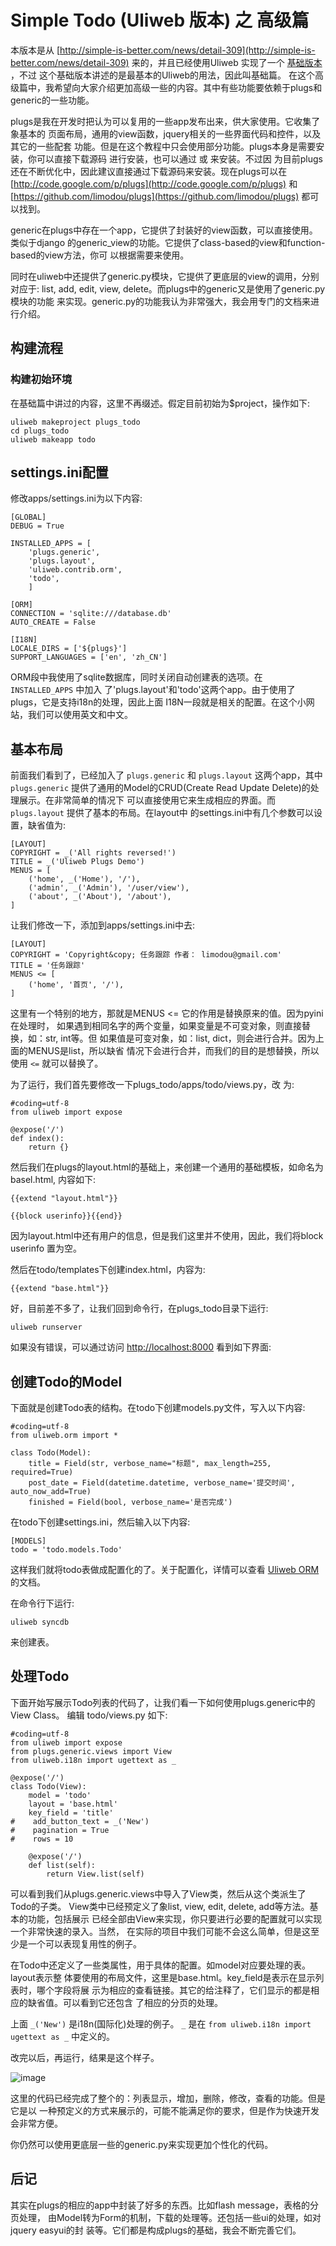 # Simple Todo (Uliweb 版本) 之 高级篇

本版本是从 [http://simple-is-better.com/news/detail-309](http://simple-is-better.com/news/detail-309) 来的，并且已经使用Uliweb
实现了一个 [基础版本](http://limodou.github.com/uliweb-doc/basic.html) ，不过
这个基础版本讲述的是最基本的Uliweb的用法，因此叫基础篇。
在这个高级篇中，我希望向大家介绍更加高级一些的内容。其中有些功能要依赖于plugs和
generic的一些功能。

plugs是我在开发时把认为可以复用的一些app发布出来，供大家使用。它收集了象基本的
页面布局，通用的view函数，jquery相关的一些界面代码和控件，以及其它的一些配套
功能。但是在这个教程中只会使用部分功能。plugs本身是需要安装，你可以直接下载源码
进行安装，也可以通过  或  来安装。不过因
为目前plugs还在不断优化中，因此建议直接通过下载源码来安装。现在plugs可以在
[http://code.google.com/p/plugs](http://code.google.com/p/plugs) 和 [https://github.com/limodou/plugs](https://github.com/limodou/plugs) 都可以找到。

generic在plugs中存在一个app，它提供了封装好的view函数，可以直接使用。类似于django
的generic_view的功能。它提供了class-based的view和function-based的view方法，你可
以根据需要来使用。

同时在uliweb中还提供了generic.py模块，它提供了更底层的view的调用，分别对应于:
list, add, edit, view, delete。而plugs中的generic又是使用了generic.py模块的功能
来实现。generic.py的功能我认为非常强大，我会用专门的文档来进行介绍。


## 构建流程


### 构建初始环境

在基础篇中讲过的内容，这里不再缀述。假定目前初始为$project，操作如下:


```
uliweb makeproject plugs_todo
cd plugs_todo
uliweb makeapp todo
```


## settings.ini配置

修改apps/settings.ini为以下内容:


```
[GLOBAL]
DEBUG = True

INSTALLED_APPS = [
    'plugs.generic',
    'plugs.layout',
    'uliweb.contrib.orm',
    'todo',
    ]

[ORM]
CONNECTION = 'sqlite:///database.db'
AUTO_CREATE = False

[I18N]
LOCALE_DIRS = ['${plugs}']
SUPPORT_LANGUAGES = ['en', 'zh_CN']
```

ORM段中我使用了sqlite数据库，同时关闭自动创建表的选项。在 `INSTALLED_APPS` 中加入
了'plugs.layout'和'todo'这两个app。由于使用了plugs，它是支持i18n的处理，因此上面
I18N一段就是相关的配置。在这个小网站，我们可以使用英文和中文。


## 基本布局

前面我们看到了，已经加入了 `plugs.generic` 和 `plugs.layout` 这两个app，其中 `plugs.generic`
提供了通用的Model的CRUD(Create Read Update Delete)的处理展示。在非常简单的情况下
可以直接使用它来生成相应的界面。而 `plugs.layout` 提供了基本的布局。在layout中
的settings.ini中有几个参数可以设置，缺省值为:


```
[LAYOUT]
COPYRIGHT = _('All rights reversed!')
TITLE = _('Uliweb Plugs Demo')
MENUS = [
    ('home', _('Home'), '/'),
    ('admin', _('Admin'), '/user/view'),
    ('about', _('About'), '/about'),
]
```

让我们修改一下，添加到apps/settings.ini中去:


```
[LAYOUT]
COPYRIGHT = 'Copyright&copy; 任务跟踪 作者： limodou@gmail.com'
TITLE = '任务跟踪'
MENUS <= [
    ('home', '首页', '/'),
]
```

这里有一个特别的地方，那就是MENUS <= 它的作用是替换原来的值。因为pyini在处理时，
如果遇到相同名字的两个变量，如果变量是不可变对象，则直接替换，如：str, int等。但
如果值是可变对象，如：list, dict，则会进行合并。因为上面的MENUS是list，所以缺省
情况下会进行合并，而我们的目的是想替换，所以使用 `<=` 就可以替换了。

为了运行，我们首先要修改一下plugs_todo/apps/todo/views.py，改
为:


```
#coding=utf-8
from uliweb import expose

@expose('/')
def index():
    return {}
```

然后我们在plugs的layout.html的基础上，来创建一个通用的基础模板，如命名为basel.html,
内容如下:


```
{{extend "layout.html"}}

{{block userinfo}}{{end}}
```

因为layout.html中还有用户的信息，但是我们这里并不使用，因此，我们将block userinfo
置为空。

然后在todo/templates下创建index.html，内容为:


```
{{extend "base.html"}}
```

好，目前差不多了，让我们回到命令行，在plugs_todo目录下运行:


```
uliweb runserver
```

如果没有错误，可以通过访问 [http://localhost:8000](http://localhost:8000) 看到如下界面:




## 创建Todo的Model

下面就是创建Todo表的结构。在todo下创建models.py文件，写入以下内容:


```
#coding=utf-8
from uliweb.orm import *

class Todo(Model):
    title = Field(str, verbose_name="标题", max_length=255, required=True)
    post_date = Field(datetime.datetime, verbose_name='提交时间', auto_now_add=True)
    finished = Field(bool, verbose_name='是否完成')
```

在todo下创建settings.ini，然后输入以下内容:


```
[MODELS]
todo = 'todo.models.Todo'
```

这样我们就将todo表做成配置化的了。关于配置化，详情可以查看 [Uliweb ORM](http://limodou.github.com/uliweb-doc/orm.html) 的文档。

在命令行下运行:


```
uliweb syncdb
```

来创建表。


## 处理Todo

下面开始写展示Todo列表的代码了，让我们看一下如何使用plugs.generic中的View Class。
编辑 todo/views.py 如下:


```
#coding=utf-8
from uliweb import expose
from plugs.generic.views import View
from uliweb.i18n import ugettext as _

@expose('/')
class Todo(View):
    model = 'todo'
    layout = 'base.html'
    key_field = 'title'
#    add_button_text = _('New')
#    pagination = True
#    rows = 10

    @expose('/')
    def list(self):
        return View.list(self)
```

可以看到我们从plugs.generic.views中导入了View类，然后从这个类派生了Todo的子类。
View类中已经预定义了象list, view, edit, delete, add等方法。基本的功能，包括展示
已经全部由View来实现，你只要进行必要的配置就可以实现一个非常快速的录入。当然，
在实际的项目中我们可能不会这么简单，但是这至少是一个可以表现复用性的例子。

在Todo中还定义了一些类属性，用于具体的配置。如model对应要处理的表。layout表示整
体要使用的布局文件，这里是base.html。key_field是表示在显示列表时，哪个字段将展
示为相应的查看链接。其它的给注释了，它们显示的都是相应的缺省值。可以看到它还包含
了相应的分页的处理。

上面 `_('New')` 是i18n(国际化)处理的例子。 `_` 是在 `from uliweb.i18n import ugettext as _` 中定义的。

改完以后，再运行，结果是这个样子。


![image](_static/plugs_todo_index.png)

这里的代码已经完成了整个的：列表显示，增加，删除，修改，查看的功能。但是它是以
一种预定义的方式来展示的，可能不能满足你的要求，但是作为快速开发会非常方便。

你仍然可以使用更底层一些的generic.py来实现更加个性化的代码。


## 后记

其实在plugs的相应的app中封装了好多的东西。比如flash message，表格的分页处理，
由Model转为Form的机制，下载的处理等。还包括一些ui的处理，如对jquery easyui的封
装等。它们都是构成plugs的基础，我会不断完善它们。

